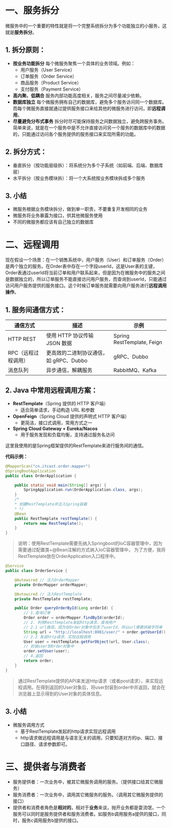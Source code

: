 # 一、服务拆分

微服务中的一个重要的特性就是将一个完整系统拆分为多个功能独立的小服务，这就是**服务拆分**。

## **1. 拆分原则：**

- **按业务功能拆分**
   每个微服务聚焦一个具体的业务领域。例如：
  - 用户服务（User Service）
  - 订单服务（Order Service）
  - 商品服务（Product Service）
  - 支付服务（Payment Service）
- **高内聚、低耦合**
   服务内部功能高度相关，服务之间尽量减少依赖。
- **数据库独立**
   每个微服务拥有自己的数据库，避免多个服务访问同一个数据库。而每个微服务直接就通过提供服务接口来给其他的微服务进行访问，即**远程调用**。
- **尽量避免分布式事务**
   拆分时尽可能保持服务之间数据独立，避免跨服务事务。简单来说，就是在一个服务中是不允许直接访问另一个服务的数据库中的数据的，只能通过访问各个服务提供的服务接口来实现所需的功能。

## **2. 拆分方式：**

- 垂直拆分（按功能层级拆）：将系统分为多个子系统（如前端、后端、数据库层）
- 水平拆分（按业务模块拆）：将一个大系统按业务模块拆成多个服务

## 3. 小结

- 微服务根据业务模块拆分，做到单一职责，不要重复开发相同的业务
- 微服务将业务暴露为接口，供其他微服务使用
- 不同的微服务都应该有自己独立的数据库



# 二、远程调用

现在假设一个场景：在一个销售系统中，用户服务（User）和订单服务（Order）是两个独立的服务。在Order表中存在一个字段userId，这是User表的主键，Order表通过userId将当前订单和用户联系起来，但是因为在微服务中的服务之间是数据独立的，所以订单服务不能直接访问用户服务，而查询到userId，只能通过访问用户服务提供的服务接口。这个时候订单服务就需要向用户服务进行**远程调用操作**。

## 1. 服务间通信方式：

| 通信方式            | 描述                                   | 示例                       |
| ------------------- | -------------------------------------- | -------------------------- |
| HTTP REST           | 使用 HTTP 协议传输 JSON 数据           | Spring RestTemplate, Feign |
| RPC（远程过程调用） | 更高效的二进制协议通信，如 gRPC、Dubbo | gRPC、Dubbo                |
| 消息队列            | 异步通信，解耦服务                     | RabbitMQ、Kafka            |

## 2. Java 中常用远程调用方案：

- **RestTemplate**（Spring 提供的 HTTP 客户端）
  - 适合简单请求，手动构造 URL 和参数
- **OpenFeign**（Spring Cloud 提供的声明式 HTTP 客户端）
  - 更简洁，接口式调用，常用方式之一
- **Spring Cloud Gateway + Eureka/Nacos**
  - 用于服务发现和负载均衡，支持通过服务名访问

这里我使用的是Spring框架提供的RestTemplate来进行服务间的通信。

**代码示例：**

```java
@MapperScan("cn.itcast.order.mapper")
@SpringBootApplication
public class OrderApplication {

    public static void main(String[] args) {
        SpringApplication.run(OrderApplication.class, args);
    }
    /*
    * 创建RestTemplate并注入Spring容器
    * */
    @Bean
    public RestTemplate restTemplate() {
        return new RestTemplate();
    }
}
```

> 说明：使用RestTemplate需要先纳入Springboot的IoC容器管理中，因为需要通过配置类+@Bean注解的方式纳入IoC容器管理中， 为了方便，我将RestTemplate放在OrderApplication入口程序中。

```java
@Service
public class OrderService {

    @Autowired // 注入OrderMapper
    private OrderMapper orderMapper;

    @Autowired // 注入RestTemplate
    private RestTemplate restTemplate;

    public Order queryOrderById(Long orderId) {
        // 1.查询订单
        Order order = orderMapper.findById(orderId);
        // 2. 利用RestTemplate发起http请求，查询用户
        // 2.1 url路径，因为在Order对象中包含了userId，所以url需要拼接字符串
        String url = "http://localhost:8081/user/" + order.getUserId();
        // 2.2 发送http请求，实现远程调用
        User user = restTemplate.getForObject(url, User.class);
        // 封装user到Order对象中
        order.setUser(user);
        // 4.返回
        return order;
    }
}
```

> 通过RestTemplate提供的API来发送http请求（或者post请求），来实现远程调用。在得到返回的User对象后，将user封装到order中并返回，就会在浏览器上显示得到的User对象的具体信息。

## 3. 小结

- 微服务调用方式
  -  基于RestTemplate发起的http请求实现远程调用
  - http请求做远程调用是与语言无关的调用，只要知道对方的ip、端口、接口路径、请求参数即可。



# 三、提供者与消费者

- 服务提供者：一次业务中，被其它微服务调用的服务。（提供接口给其它微服务）
- 服务消费者：一次业务中，调用其它微服务的服务。（调用其它微服务提供的接口）
- 提供者和消费者角色是**相对的**，相对于**业务**来谈，抛开业务都是耍流氓，一个服务可以同时是服务提供者和服务消费者。如服务b调用服务a提供的接口，同时，服务c调用服务b提供的接口。
